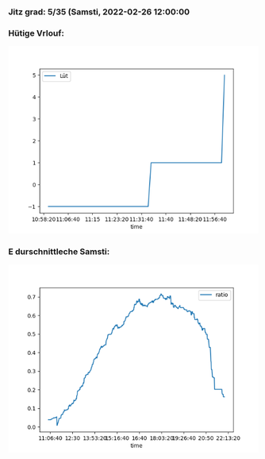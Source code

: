 ### Jitz grad: 5/35 (Samsti, 2022-02-26 12:00:00

### Hütige Vrlouf:
![Graph](Today.png)

### E durschnittleche Samsti:
![Graph](Samsti.png)